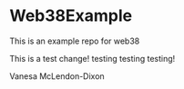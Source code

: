 # Web38Example
This is an example repo for web38


This is a test change! testing testing testing! 

Vanesa McLendon-Dixon